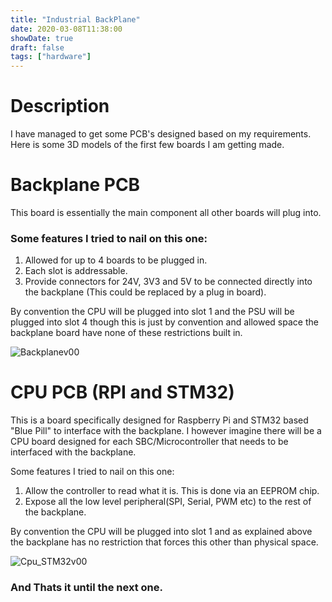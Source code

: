 ```yaml
---
title: "Industrial BackPlane"
date: 2020-03-08T11:38:00
showDate: true
draft: false
tags: ["hardware"]
---
```


# Description

I have managed to get some PCB's designed based on my requirements. 
Here is some 3D models of the first few boards I am getting made.

# Backplane PCB

This board is essentially the main component all other boards will plug into.

### Some features I tried to nail on this one:

1. Allowed for up to 4 boards to be plugged in.
2. Each slot is addressable.
3. Provide connectors for 24V, 3V3 and 5V to be connected directly into the backplane (This could be replaced by a plug in board).

By convention the CPU will be plugged into slot 1 and the PSU will be plugged into slot 4 though
this is just by convention and allowed space the backplane board have none of these restrictions
built in.

![Backplanev00](/gallery/backplanev00.jpeg)

# CPU PCB (RPI and STM32)

This is a board specifically designed for Raspberry Pi and STM32 based "Blue Pill" to interface with
the backplane. I however imagine there will be a CPU board designed for each SBC/Microcontroller that
needs to be interfaced with the backplane.

Some features I tried to nail on this one:

1. Allow the controller to read what it is. This is done via an EEPROM chip.
2. Expose all the low level peripheral(SPI, Serial, PWM etc) to the rest of the backplane.

By convention the CPU will be plugged into slot 1 and as explained above the backplane has no restriction that
forces this other than physical space.

![Cpu_STM32v00](/gallery/cpu_stm32v00.jpeg)

### __And Thats it until the next one.__
